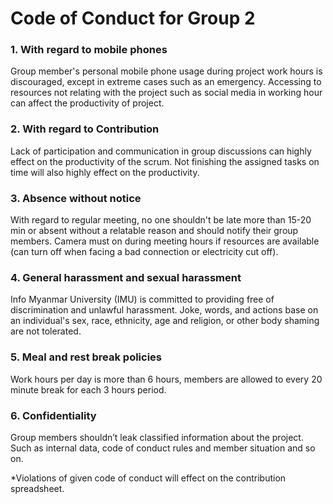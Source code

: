 # Code of Conduct for Group 2
### 1. With regard to mobile phones

   Group member's personal mobile phone usage during project work hours is discouraged, except in extreme cases such as an emergency. Accessing to resources not relating with the project such as social media in working hour can affect the productivity of project.


### 2. With regard to Contribution

   Lack of participation and communication in group discussions can highly effect on the productivity of the scrum. Not finishing the assigned tasks on time will also highly effect on the productivity.


### 3. Absence without notice

   With regard to regular meeting, no one shouldn't be late more than 15-20 min or absent without a relatable reason and should notify their group members. Camera must on during meeting hours if resources are available (can turn off when facing a bad connection or electricity cut off).


### 4. General harassment and sexual harassment

   Info Myanmar University (IMU) is committed to providing free of discrimination and unlawful harassment. Joke, words, and actions base on an individual's sex, race, ethnicity, age and religion, or other body shaming are not tolerated.


### 5. Meal and rest break policies

   Work hours per day is more than 6 hours, members are allowed to every 20 minute break for each 3 hours period.


### 6. Confidentiality

   Group members shouldn’t leak classified information about the project. Such as internal data, code of conduct rules and member situation and so on.


*Violations of given code of conduct will effect on the contribution spreadsheet.
